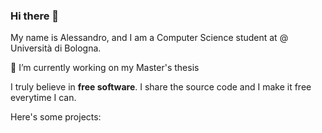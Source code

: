 ### Hi there 👋
My name is Alessandro, and I am a Computer Science student at @ Università di Bologna.

🔭 I’m currently working on my Master's thesis 

I truly believe in **free software**.
I share the source code and I make it free everytime I can. 

Here's some projects: 

<!--
**alefreda/alefreda** is a ✨ _special_ ✨ repository because its `README.md` (this file) appears on your GitHub profile.

Here are some ideas to get you started:

- 🔭 I’m currently working on ...
- 🌱 I’m currently learning ...
- 👯 I’m looking to collaborate on ...
- 🤔 I’m looking for help with ...
- 💬 Ask me about ...
- 📫 How to reach me: ...
- 😄 Pronouns: ...
- ⚡ Fun fact: ...
-->
